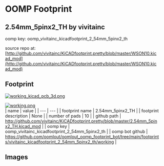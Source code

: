 # OOMP Footprint  
## 2.54mm_5pinx2_TH  by vivitainc  
  
oomp key: oomp_vivitainc_kicadfootprint_2_54mm_5pinx2_th  
  
source repo at: [http://github.com/vivitainc/KiCADfootprint.pretty/blob/master/WSON10.kicad_mod](http://github.com/vivitainc/KiCADfootprint.pretty/blob/master/WSON10.kicad_mod)  
## Footprint  
  
[![working_kicad_pcb_3d.png](working_kicad_pcb_3d_600.png)](working_kicad_pcb_3d.png)  
  
[![working.png](working_600.png)](working.png)  
| name | value | 
| --- | --- | 
| footprint name | 2.54mm_5pinx2_TH | 
| footprint description | None | 
| number of pads | 10 | 
| github path | http://github.com/vivitainc/KiCADfootprint.pretty/blob/master/2.54mm_5pinx2_TH.kicad_mod | 
| oomp key | oomp_vivitainc_kicadfootprint_2_54mm_5pinx2_th | 
| oomp bot github | https://github.com/oomlout/oomlout_oomp_footprint_bot/tree/main/footprints/vivitainc_kicadfootprint_2_54mm_5pinx2_th/working | 
## Images  
